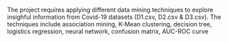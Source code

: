 The project requires applying different data mining techniques to explore insighful information from Covid-19 datasets (D1.csv, D2.csv & D3.csv). The techniques include association mining, K-Mean clustering, decision tree, logistics regression, neural network, confusion matrix, AUC-ROC curve
